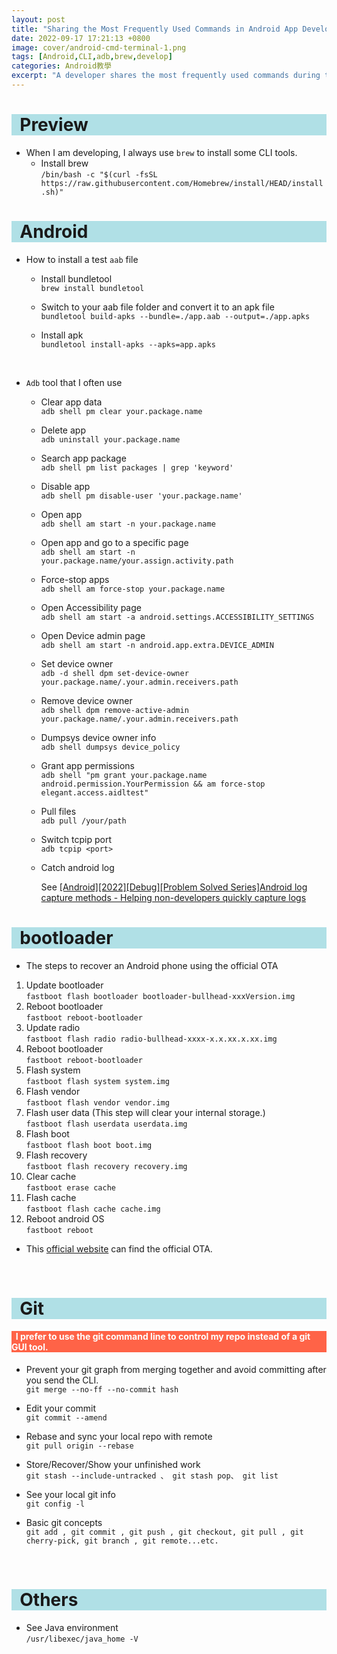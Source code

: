 ```yaml
---
layout: post
title: "Sharing the Most Frequently Used Commands in Android App Development in 2022"
date: 2022-09-17 17:21:13 +0800
image: cover/android-cmd-terminal-1.png
tags: [Android,CLI,adb,brew,develop]
categories: Android教學
excerpt: "A developer shares the most frequently used commands during the development process in 2022, helping you become more familiar with these commands and enhance your development skills."
---
```


<h1 style="background-color:powderblue;">&nbsp;&nbsp;Preview</h1>

 * When I am developing, I always use `brew` to install some CLI tools.
   -  Install brew<br>
   `/bin/bash -c "$(curl -fsSL https://raw.githubusercontent.com/Homebrew/install/HEAD/install.sh)"`


<h1 style="background-color:powderblue;">&nbsp;&nbsp;Android</h1>

 * How to install a test `aab` file
   -  Install bundletool<br>
      `brew install bundletool`

   -  Switch to your aab file folder and convert it to an apk file<br>
      `bundletool build-apks --bundle=./app.aab --output=./app.apks`

   -  Install apk<br>
      `bundletool install-apks --apks=app.apks`

 <br>

 * `Adb` tool that I often use
   - Clear app data<br>
   `adb shell pm clear your.package.name`

   - Delete app <br>
   `adb uninstall your.package.name`

   - Search app package<br>
   `adb shell pm list packages | grep 'keyword'`

   - Disable app <br>
   `adb shell pm disable-user 'your.package.name'`

   - Open app<br>
   `adb shell am start -n your.package.name`

   - Open app and go to a specific page<br>
   `adb shell am start -n your.package.name/your.assign.activity.path`

   - Force-stop apps<br>
   `adb shell am force-stop your.package.name`

   - Open Accessibility page<br>
   `adb shell am start -a android.settings.ACCESSIBILITY_SETTINGS`

   - Open Device admin page<br>
   `adb shell am start -n android.app.extra.DEVICE_ADMIN`

   - Set device owner <br>
   `adb -d shell dpm set-device-owner your.package.name/.your.admin.receivers.path`

   - Remove device owner <br>
   `adb shell dpm remove-active-admin your.package.name/.your.admin.receivers.path`

   - Dumpsys device owner info<br>
   `adb shell dumpsys device_policy`

   - Grant app permissions<br>
   `adb shell "pm grant your.package.name android.permission.YourPermission && am force-stop elegant.access.aidltest"`

   - Pull files<br>
    `adb pull /your/path`

   - Switch tcpip port<br>
     `adb tcpip <port>`

   - Catch android log<br>
      <div align="start">
      See
        <a href="{{site.baseurl}}/2022/04/18/android-log-catch-method/">[Android][2022][Debug][Problem Solved Series]Android log capture methods - Helping non-developers quickly capture logs</a>
      </div>

<h1 style="background-color:powderblue;">&nbsp;&nbsp;bootloader</h1>


 * The steps to recover an Android phone using the official OTA
  1. Update bootloader<br>
    `fastboot flash bootloader bootloader-bullhead-xxxVersion.img`
  2. Reboot bootloader<br>
    `fastboot reboot-bootloader`
  3. Update radio<br>
    `fastboot flash radio radio-bullhead-xxxx-x.x.xx.x.xx.img`
  4. Reboot bootloader<br>
    `fastboot reboot-bootloader`
  5. Flash system<br>
    `fastboot flash system system.img`
  6. Flash vendor<br>
    `fastboot flash vendor vendor.img`
  7. Flash user data (This step will clear your internal storage.)<br>
    `fastboot flash userdata userdata.img`
  8. Flash boot<br>
    `fastboot flash boot boot.img`
  9. Flash recovery<br>
    `fastboot flash recovery recovery.img`
  10. Clear cache<br>
    `fastboot erase cache`
  11. Flash cache<br>
    `fastboot flash cache cache.img`
  12. Reboot android OS<br>
    `fastboot reboot`

* This [official website](https://developers.google.com/android/ota) can find the official OTA.

<br>

<h1 style="background-color:powderblue;">&nbsp;&nbsp;Git</h1>
<h4 style = "background-color:tomato; color:white;">&nbsp;&nbsp;I prefer to use the git command line to control my repo instead of a git GUI tool.</h4>

   - Prevent your git graph from merging together and avoid committing after you send the CLI.<br>
   `git merge --no-ff --no-commit hash`

   - Edit your commit <br>
    `git commit --amend`

   - Rebase and sync your local repo with remote <br>
    `git pull origin --rebase`

   - Store/Recover/Show your unfinished work  <br>
   `git stash --include-untracked 、 git stash pop、 git list`

   - See your local git info <br>
    `git config -l`

   - Basic git concepts <br>
    `git add , git commit , git push , git checkout, git pull , git cherry-pick, git branch , git remote...etc.`

<br>

<h1 style="background-color:powderblue;">&nbsp;&nbsp;Others</h1>

 * See Java environment<br>
 `/usr/libexec/java_home -V`
